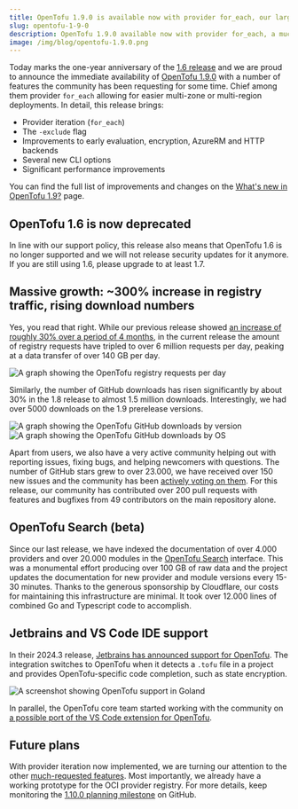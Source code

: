 ```yaml
---
title: OpenTofu 1.9.0 is available now with provider for_each, our largest improvement yet
slug: opentofu-1-9-0
description: OpenTofu 1.9.0 available now with provider for_each, a much-requested feature that makes multi-zone deployments easier and reduces code duplication.
image: /img/blog/opentofu-1.9.0.png
---
```


Today marks the one-year anniversary of the [1.6 release](/blog/opentofu-is-going-ga/) and we are proud to announce the immediate availability of [OpenTofu 1.9.0](https://github.com/opentofu/opentofu/releases/tag/v1.9.0) with a number of features the community has been requesting for some time. Chief among them provider `for_each` allowing for easier multi-zone or multi-region deployments. In detail, this release brings:

- Provider iteration (`for_each`)
- The `-exclude` flag
- Improvements to early evaluation, encryption, AzureRM and HTTP backends
- Several new CLI options
- Significant performance improvements

You can find the full list of improvements and changes on the [What's new in OpenTofu 1.9?](/docs/intro/whats-new/) page.

## OpenTofu 1.6 is now deprecated

In line with our support policy, this release also means that OpenTofu 1.6 is no longer supported and we will not release security updates for it anymore. If you are still using 1.6, please upgrade to at least 1.7.

## Massive growth: ~300% increase in registry traffic, rising download numbers

Yes, you read that right. While our previous release showed [an increase of roughly 30% over a period of 4 months](/blog/opentofu-1-8-0), in the current release the amount of registry requests have tripled to over 6 million requests per day, peaking at a data transfer of over 140 GB per day.

![A graph showing the OpenTofu registry requests per day](/img/blog/opentofu-registry-january-2025.svg)

Similarly, the number of GitHub downloads has risen significantly by about 30% in the 1.8 release to almost 1.5 million downloads. Interestingly, we had over 5000 downloads on the 1.9 prerelease versions.

![A graph showing the OpenTofu GitHub downloads by version](/img/blog/opentofu-downloads-january-2025.svg)
![A graph showing the OpenTofu GitHub downloads by OS](/img/blog/opentofu-downloads-by-os-january-2025.svg)

Apart from users, we also have a very active community helping out with reporting issues, fixing bugs, and helping newcomers with questions. The number of GitHub stars grew to over 23.000, we have received over 150 new issues and the community has been [actively voting on them](https://github.com/opentofu/opentofu/issues/1496). For this release, our community has contributed over 200 pull requests with features and bugfixes from 49 contributors on the main repository alone.

## OpenTofu Search (beta)

Since our last release, we have indexed the documentation of over 4.000 providers and over 20.000 modules in the [OpenTofu Search](https://search.opentofu.org) interface. This was a monumental effort producing over 100 GB of raw data and the project updates the documentation for new provider and module versions every 15-30 minutes. Thanks to the generous sponsorship by Cloudflare, our costs for maintaining this infrastructure are minimal. It took over 12.000 lines of combined Go and Typescript code to accomplish. 

## Jetbrains and VS Code IDE support

In their 2024.3 release, [Jetbrains has announced support for OpenTofu](https://www.jetbrains.com/idea/whatsnew/2024-3/). The integration switches to OpenTofu when it detects a `.tofu` file in a project and provides OpenTofu-specific code completion, such as state encryption.

![A screenshot showing OpenTofu support in Goland](/img/blog/jetbrains-opentofu-support.png)

In parallel, the OpenTofu core team started working with the community on [a possible port of the VS Code extension for OpenTofu](https://github.com/opentofu/vscode-opentofu).

## Future plans

With provider iteration now implemented, we are turning our attention to the other [much-requested features](https://github.com/opentofu/opentofu/issues/1496). Most importantly, we already have a working prototype for the OCI provider registry. For more details, keep monitoring the [1.10.0 planning milestone](https://github.com/opentofu/opentofu/milestone/11) on GitHub.